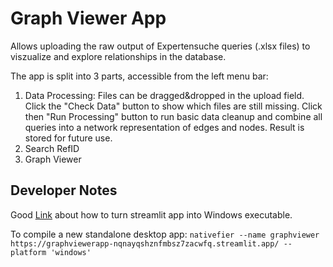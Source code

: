 # Graph Viewer App

Allows uploading the raw output of Expertensuche queries (.xlsx files) to viszualize and explore relationships in the database.

The app is split into 3 parts, accessible from the left menu bar:

1. Data Processing: 
   Files can be dragged&dropped in the upload field. Click the "Check Data" button to show which files are still missing.
   Click then "Run Processing" button to run basic data cleanup and combine all queries into a network representation of edges and nodes. Result is stored for future use.
2. Search RefID
3. Graph Viewer



## Developer Notes

Good [Link](https://medium.com/@Brice_KENGNI_ZANGUIM/guide-to-convert-a-streamlit-application-into-an-executable-using-nativefier-windows-linux-mac-1d4dc5376a38) about how to turn streamlit app into Windows executable.

To compile a new standalone desktop app: `nativefier --name graphviewer https://graphviewerapp-nqnayqshznfmbsz7zacwfq.streamlit.app/ --platform 'windows'`